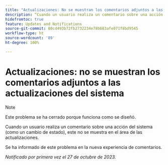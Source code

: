 ```yaml
---
title: "Actualizaciones: No se muestran los comentarios adjuntos a las actualizaciones del sistema"
description: “Cuando un usuario realiza un comentario sobre una acción del sistema (como un cambio de estado), este no se muestra en el área de las actualizaciones. ”
hidefromtoc: true
feature: Updates and Notifications
source-git-commit: 80cd493b72fb2732234e78b683afe071f8bd9545
workflow-type: ht
source-wordcount: '89'
ht-degree: 100%

---
```



# Actualizaciones: no se muestran los comentarios adjuntos a las actualizaciones del sistema

<!--

>[!NOTE]
>
>This issue has been closed because it is working as designed.

-->

>[!NOTE]
>
>Este problema se ha cerrado porque funciona como se diseñó.

Cuando un usuario realiza un comentario sobre una acción del sistema (como un cambio de estado), este no se muestra en el área de las actualizaciones.

Se ha informado de este problema en la nueva experiencia de comentarios.

_Notificado por primera vez el 27 de octubre de 2023._

